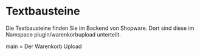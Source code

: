 # Textbausteine

Die Textbausteine finden Sie im Backend von Shopware. Dort sind diese im Namspace plugin/warenkorbupload unterteilt.

main = Der Warenkorb Upload
